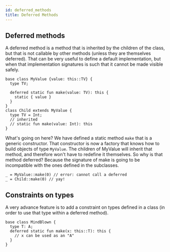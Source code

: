 ```yaml
---
id: deferred_methods
title: Deferred Methods
---
```


## Deferred methods

A deferred method is a method that is inherited by the children of the class, but that is not callable by other methods (unless they are themselves deferred). That can be very useful to define a default implementation, but when that implementation signatures is such that it cannot be made visible safely.

```
base class MyValue {value: this::TV} {
  type TV;

  deferred static fun make(value: TV): this {
    static { value }
  }
}
class Child extends MyValue {
  type TV = Int;
  // inherited
  // static fun make(value: Int): this
}
```

What's going on here? We have defined a static method `make` that is a generic constructor. That constructor is now a factory that knows how to build objects of type `MyValue`. The children of MyValue will inherit that method, and therefore won't have to redefine it themselves. So why is that method deferred? Because the signature of make is going to be incompatible with the ones defined in the subclasses.

```
_ = MyValue::make(0) // error: cannot call a deferred
_ = Child::make(0) // yay!
```


## Constraints on types

A very advance feature is to add a constraint on types defined in a class (in order to use that type within a deferred method).

```
base class MindBlown {
  type T: A;
  deferred static fun make(x: this::T): this {
    // x can be used as an "A"
  }
}
```
